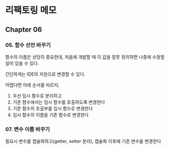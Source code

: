 # 리팩토링 메모
## Chapter 06
### 05. 함수 선언 바꾸기
함수의 이름은 상당히 중요한데, 처음에 개발할 때 이 값을 잘못 정의하면 나중에 수정할 일이 있을 수 있다. 

간단하게는 IDE의 지원으로 변경할 수 있다. 

어렵다면 아래 순서를 따르자, 
1. 우선 임시 함수로 분리하고
2. 기존 함수에서는 임시 함수를 호출하도록 변경한다
3. 기존 함수의 호출부를 임시 함수로 변경한다
4. 임시 함수의 이름을 기존 함수로 변경한다

### 07. 변수 이름 바꾸기
필요시 변수를 캡슐화하고(getter, setter 분리), 캡슐화 이후에 기존 변수를 변경한다

